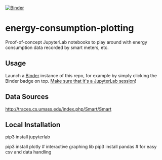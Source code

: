 [![Binder](https://mybinder.org/badge_logo.svg)](https://mybinder.org/v2/gh/7HAL32/energy-consumption-plotting/master?urlpath=lab/tree/index.ipynb)

# energy-consumption-plotting

Proof-of-concept JupyterLab notebooks to play around with energy consumption data recorded by smart meters, etc.

## Usage

Launch a [Binder](https://mybinder.org/) instance of this repo, for example by simply clicking the Binder badge on top. [Make sure that it's a JupyterLab session](https://github.com/binder-examples/jupyterlab)!

## Data Sources

http://traces.cs.umass.edu/index.php/Smart/Smart


## Local Installation

pip3 install jupyterlab

pip3 install plotly # interactive graphing lib
pip3 install pandas # for easy csv and data handling

